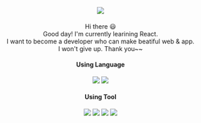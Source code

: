<p align="center">
<img src="https://mblogthumb-phinf.pstatic.net/20150120_66/qpfm52_1421706353609MyYNJ_JPEG/f2.JPG?type=w2"/>
</p>
<h4 align="center"> </h3>

<p align="center">
Hi there 😃 </br>
Good day! I'm currently learining React.</br>
I want to become a developer who can make beatiful web & app.</br>
I won't give up. Thank you~~
</p>

<h4 align="center"> Using Language</h3>

<p align="center">
 <img src="https://img.shields.io/badge/JavaScript-F7DF1E?style=flat-square&logo=JavaScript&logoColor=white"/>
 <img src="https://img.shields.io/badge/Dart-0175C2?style=flat-square&logo=Dart&logoColor=white"/>
</p>

<h4 align="center">Using Tool</h3>
  <p align="center">
   <img src="https://img.shields.io/badge/Git-F05032?style=flat-square&logo=Git&logoColor=white"/>
   <img src="https://img.shields.io/badge/Notion-000000?style=flat-square&logo=Notion&logoColor=white"/>
   <img src="https://img.shields.io/badge/React-61DAFB?style=flat-square&logo=React&logoColor=white"/>
   <img src="https://img.shields.io/badge/Flutter-02569B?style=flat-square&logo=Flutter&logoColor=white"/>
  </p>
